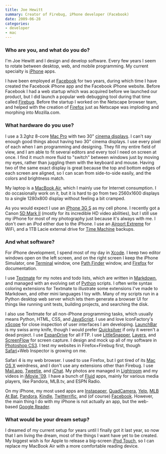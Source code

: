 ```yaml
---
title: Joe Hewitt
summary: Creator of Firebug, iPhone developer (Facebook)
date: 2009-06-28
categories:
- developer
- mac
---
```


### Who are you, and what do you do?

I'm Joe Hewitt and I design and develop software. Every few years I seem to rotate between desktop, web, and mobile programming. My current specialty is [iPhone][] apps.

I have been employed at [Facebook][] for two years, during which time I have created the Facebook iPhone app and the Facebook iPhone website. Before Facebook I had a web startup which was acquired before we launched our product, but I did launch a popular web debugging tool during that time called [Firebug][]. Before the startup I worked on the Netscape browser team, and helped with the creation of [Firefox][] just as Netscape was imploding and morphing into Mozilla.com.

### What hardware do you use?

I use a 3.2ghz 8-core [Mac Pro][mac-pro] with two 30" [cinema displays][cinema-display]. I can't say enough good things about having two 30" cinema displays. I use every pixel of each when I am programming and designing. They fill my entire field of view, and I am able to fit several editors and every tool I need on screen at once. I find it much more fluid to "switch" between windows just by moving my eyes, rather than juggling them with the keyboard and mouse. Having two of the same exact display is great because the top and bottom edges of each screen are aligned, so I can scan from side-to-side easily, and the colors and brightness match.

My laptop is a [MacBook Air][macbook-air], which I mainly use for Internet consumption. I do occasionally work on it, but it is hard to go from two 2560x1600 displays to a single 1280x800 display without feeling a bit cramped.

As you would expect I use an [iPhone 3G S][iphone-3gs] as my cell phone. I recently got a Canon [5D Mark II][eos-5d-mark-ii] (mostly for its incredible HD video abilities), but I still use my iPhone for most of my photography just because it's always with me. I don't own an iPod either due to the iPhone. I use an [Airport Extreme][airport-extreme] for WiFi, and a 1TB Lacie external drive for [Time Machine][time-machine] backups.

### And what software?

For iPhone development, I spend most of my day in [Xcode][]. I keep two editor windows open on the left screen, and on the right screen I keep the iPhone Simulator, one [Terminal][] window, one [Path Finder][path-finder] window, and [Firefox][] for documentation.

I use [Textmate][] for my notes and todo lists, which are written in [Markdown][], and managed with an evolving set of [Python][] scripts. I often write syntax coloring extensions for Textmate to illustrate some extensions I've made to Markdown, and other mini languages I toy with. Many of my scripts run in a Python desktop web server which lets them generate a browser UI for things like running unit tests, building projects, and searching the disk.

I also use Textmate for all non-iPhone programming tasks, which usually means Python, HTML, CSS, and [JavaScript][]. I use and love IconFactory's [xScope][] for close inspection of user interfaces I am developing. [LaunchBar][] is my swiss army knife, though I would prefer [Quicksilver][] if only it weren't a dead project. I use [ExpanDrive][] for all FTP. I use [LittleSnapper][], [Layers][], and [ScreenFlow][] for screen capture. I design and mock up all of my software in [Photoshop CS3][photoshop]. I test my websites in Firefox+Firebug first, though [Safari][]+Web Inspector is growing on me.

Safari 4 is my web browser. I used to use Firefox, but I got tired of its [Mac OS X][macos] weirdness, and I don't use any extensions other than Firebug. I use [Mail.app][mail], [Tweetie][], and [iChat][]. My photos are managed in [Lightroom][] and my videos in [iMovie '09][imovie]. I have a bunch of [Fluid][] apps, mainly for various media players, like Pandora, MLB.tv, and ESPN Radio.

On my iPhone, my most used apps are [Instapaper][instapaper-ios], [QuadCamera][quadcamera-ios], [Yelp][yelp-ios], [MLB At Bat][mlb-at-bat-ios], [Pandora][pandora-ios], [Kindle][kindle-ios], [Twitterrific][twitterrific-ios], and (of course) [Facebook][facebook-ios]. However, the main thing I do with my iPhone is not actually an app, but the web-based [Google Reader][google-reader].

### What would be your dream setup?

I dreamed of my current setup for years until I finally got it last year, so now that I am living the dream, most of the things I want have yet to be created. My biggest wish is for Apple to release a big-screen [iPod Touch][ipod-touch], so I can replace my MacBook Air with a more comfortable reading device.

[airport-extreme]: https://en.wikipedia.org/wiki/AirPort_Extreme "A wireless access point."
[cinema-display]: https://en.wikipedia.org/wiki/Apple_Cinema_Display "An LCD display."
[eos-5d-mark-ii]: http://web.archive.org/web/20151104220940/http://www.usa.canon.com/cusa/support/consumer/eos_slr_camera_systems/eos_digital_slr_cameras/eos_5d_mark_ii "A 21 megapixel DSLR."
[expandrive]: https://www.expandrive.com/ "Software that makes remote servers appear as local disks."
[facebook-ios]: https://itunes.apple.com/us/app/facebook/id284882215 "An iPhone app for accessing Facebook."
[facebook]: https://www.facebook.com/ "A social networking site."
[firebug]: https://getfirebug.com/ "A Firefox addon for web development."
[firefox]: https://www.mozilla.org/en-US/firefox/new/ "A cross-platform open-source web browser."
[fluid]: https://fluidapp.com/ "A WebKit-based application for creating Site Specific Browsers."
[google-reader]: https://en.wikipedia.org/wiki/Google_Reader "A web-based feed reader."
[ichat]: https://en.wikipedia.org/wiki/IChat "An AIM/Jabber client included with Mac OS X."
[imovie]: https://www.apple.com/imovie/ "A Mac OS X video editor, included in iLife."
[instapaper-ios]: http://web.archive.org/web/20221221083204/https://www.instapaper.com/iphone "An iPhone app for reading Instapaper saved pages."
[iphone-3gs]: https://en.wikipedia.org/wiki/IPhone_3GS "A 3 megapixel smartphone."
[iphone]: https://en.wikipedia.org/wiki/IPhone_(1st_generation) "A smartphone."
[ipod-touch]: https://www.apple.com/ipod-touch/ "It's like an iPhone, without the phone bit."
[javascript]: https://en.wikipedia.org/wiki/JavaScript "An interpreted scripting language."
[kindle-ios]: https://itunes.apple.com/gb/app/kindle/id302584613 "An iPhone app for accessing Kindle content from Amazon."
[launchbar]: https://www.obdev.at/products/launchbar/index.html "An application launcher and data manager for the Mac."
[layers]: http://web.archive.org/web/20161012081056/http://wuonm.com:80/layers.html "A Mac screen-capture tool that saves files as a layered .psd file."
[lightroom]: https://www.adobe.com/products/photoshop-lightroom.html "Photo management and editing software."
[littlesnapper]: https://realmacsoftware.com/ember/ "A screen capture and collection tool for the Mac."
[mac-pro]: https://www.apple.com/mac-pro/ "The Intel-based Mac tower computer."
[macbook-air]: https://www.apple.com/macbook-air/ "A very thin laptop."
[macos]: https://en.wikipedia.org/wiki/MacOS "An operating system for Mac hardware."
[mail]: https://en.wikipedia.org/wiki/Mail_(application) "The default Mac OS X mail client."
[markdown]: https://daringfireball.net/projects/markdown/ "An email-like format for marking up text."
[mlb-at-bat-ios]: http://web.archive.org/web/20180218144228/http://m.mlb.com:80/apps/atbat "An iPhone baseball app for viewing scores and streaming matches."
[pandora-ios]: https://itunes.apple.com/app/pandora-radio/id284035177 "An iPhone app for streaming your personal Pandora radio station."
[path-finder]: https://www.cocoatech.io "A replacement for macOS Finder file browser."
[photoshop]: https://www.adobe.com/products/photoshop.html "A bitmap image editor."
[python]: https://www.python.org/ "An interpreted scripting language."
[quadcamera-ios]: http://web.archive.org/web/20151109084048/http://artandmobile.com:80/quadcamera/ "An iPhone app for taking four photos at once."
[quicksilver]: https://qsapp.com/ "A data manipulator and launcher for the Mac."
[safari]: https://www.apple.com/safari/ "A fast web browser."
[screenflow]: http://www.telestream.net/screenflow/overview.htm "A screencasting studio for the Mac."
[terminal]: https://en.wikipedia.org/wiki/Terminal_(OS_X) "A console application included with Mac OS X."
[textmate]: https://macromates.com/ "A text editor for the Mac."
[time-machine]: https://en.wikipedia.org/wiki/Time_Machine_(Mac_OS) "Backup software for the masses, included with Mac OS X 10.5."
[tweetie]: https://en.wikipedia.org/wiki/Tweetie "A Twitter client for the Mac."
[twitterrific-ios]: https://itunes.apple.com/WebObjects/MZStore.woa/wa/viewSoftware?id=284540316&mt=8 "A Twitter client."
[xcode]: https://en.wikipedia.org/wiki/Xcode "An IDE for Mac developers."
[xscope]: http://xscopeapp.com "A Mac tool for on-screen measuring and aligning."
[yelp-ios]: https://itunes.apple.com/app/yelp/id284910350?mt=8 "An iPhone app for accessing Yelp reviews."
